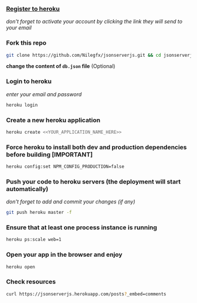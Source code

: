 ### [Register to heroku](https://signup.heroku.com/)
_don't forget to activate your account by clicking the link they will send to your email_

### Fork this repo
```bash
git clone https://github.com/Nilegfx/jsonserverjs.git && cd jsonserverjs
```

__change the content of `db.json` file__ (Optional)

### Login to heroku
_enter your email and password_
```bash
heroku login
```

### Create a new heroku application
```bash
heroku create <<YOUR_APPLICATION_NAME_HERE>>
```

### Force heroku to install both dev and production dependencies before building [IMPORTANT]
```bash
heroku config:set NPM_CONFIG_PRODUCTION=false
```

### Push your code to heroku servers (the deployment will start automatically)
_don't forget to add and commit your changes (if any)_

```bash
git push heroku master -f
```

### Ensure that at least one process instance is running
```bash
heroku ps:scale web=1
```

### Open your app in the browser and enjoy
```bash
heroku open
```

### Check resources
```bash
curl https://jsonserverjs.herokuapp.com/posts?_embed=comments
```
